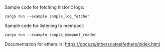 Sample code for fetching historic logs:

```cargo run --example sample_log_fetcher```

Sample code for listening to mempool:

```cargo run --example sample_mempool_reader```

Documentation for ethers.rs: https://docs.rs/ethers/latest/ethers/index.html
